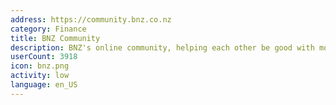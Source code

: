 ```yaml
---
address: https://community.bnz.co.nz
category: Finance
title: BNZ Community
description: BNZ's online community, helping each other be good with money
userCount: 3918
icon: bnz.png
activity: low
language: en_US
---
```

